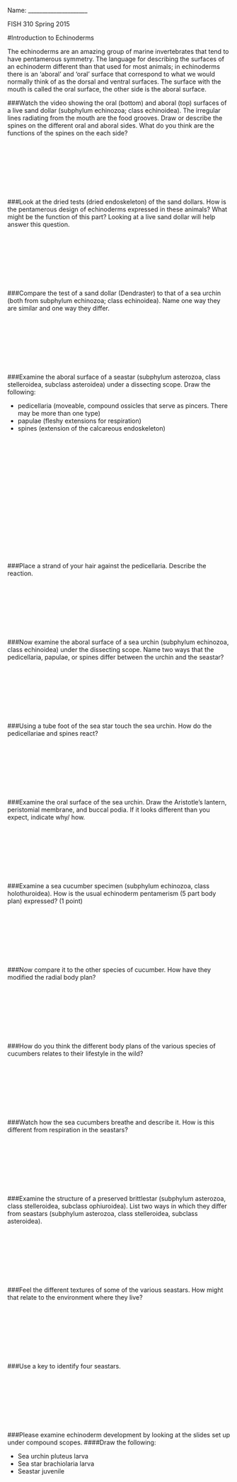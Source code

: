 Name: _____________________

FISH 310 Spring 2015

#Introduction to Echinoderms

The echinoderms are an amazing group of marine invertebrates that tend 
to have pentamerous symmetry. The language for describing the surfaces of an echinoderm different than that used for most animals; in echinoderms there is an ‘aboral’ and ‘oral’ surface that correspond to what we would normally think of as the dorsal and ventral surfaces. The surface with the mouth is called the oral surface, the other side is the aboral surface. 



###Watch the video showing the oral (bottom) and aboral (top) surfaces of a live sand dollar (subphylum echinozoa; class echinoidea). The irregular lines radiating from the mouth are the food grooves. Draw or describe the spines on the different oral and aboral sides.  What do you think are the functions of the spines on the each side? 
&nbsp;

&nbsp;

&nbsp;

&nbsp;

&nbsp;

###Look at the dried tests (dried endoskeleton) of the sand dollars. How is the pentamerous design of echinoderms expressed in these animals? What might be the function of this part? Looking at a live sand dollar will help answer this question.
&nbsp;

&nbsp;

&nbsp;

&nbsp;

&nbsp;

###Compare the test of a sand dollar (Dendraster) to that of a sea urchin (both from subphylum echinozoa; class echinoidea). Name one way they are similar and one way they differ.
&nbsp;

&nbsp;

&nbsp;

&nbsp;

&nbsp;

###Examine the aboral surface of a seastar (subphylum asterozoa, class stelleroidea, subclass asteroidea) under a dissecting scope. Draw the following: 
- pedicellaria (moveable, compound ossicles that serve as pincers. There may be more than one type) 
- papulae (fleshy extensions for respiration) 
- spines (extension of the calcareous endoskeleton)
&nbsp;

&nbsp;

&nbsp;

&nbsp;

&nbsp;

&nbsp;

&nbsp;

&nbsp;

&nbsp;

&nbsp;

###Place a strand of your hair against the pedicellaria. Describe the reaction. 
&nbsp;

&nbsp;

&nbsp;

&nbsp;

&nbsp;
 
###Now examine the aboral surface of a sea urchin (subphylum echinozoa, class echinoidea) under the dissecting scope. Name two ways that the pedicellaria, papulae, or spines differ between the urchin and the seastar?
&nbsp;

&nbsp;

&nbsp;

&nbsp;

&nbsp;

###Using a tube foot of the sea star touch the sea urchin. How do the pedicellariae and spines react?
&nbsp;

&nbsp;

&nbsp;

&nbsp;

&nbsp;

###Examine the oral surface of the sea urchin. Draw the Aristotle’s lantern, peristomial membrane, and buccal podia. If it looks different than you expect, indicate why/ how.
&nbsp;

&nbsp;

&nbsp;

&nbsp;

&nbsp;
 
###Examine a sea cucumber specimen (subphylum echinozoa, class holothuroidea). How is the usual echinoderm pentamerism (5 part body plan) expressed? (1 point)
&nbsp;

&nbsp;

&nbsp;

&nbsp;

&nbsp;

###Now compare it to the other species of cucumber. How have they modified the radial body plan?
&nbsp;

&nbsp;

&nbsp;

&nbsp;

&nbsp;

###How do you think the different body plans of the various species of cucumbers relates to their lifestyle in the wild?
&nbsp;

&nbsp;

&nbsp;

&nbsp;

&nbsp;
 
###Watch how the sea cucumbers breathe and describe it. How is this different from respiration in the seastars? 
&nbsp;

&nbsp;

&nbsp;

&nbsp;

&nbsp;

###Examine the structure of a preserved brittlestar (subphylum asterozoa, class stelleroidea, subclass ophiuroidea). List two ways in which they differ from seastars (subphylum asterozoa, class stelleroidea, subclass asteroidea). 
&nbsp;

&nbsp;

&nbsp;

&nbsp;

&nbsp;

###Feel the different textures of some of the various seastars. How might that relate to the environment where they live? 
&nbsp;

&nbsp;

&nbsp;

&nbsp;

&nbsp;

###Use a key to identify four seastars. 
&nbsp;

&nbsp;

&nbsp;

&nbsp;

&nbsp;

###Please examine echinoderm development by looking at the slides set up under compound scopes. 
####Draw the following:
- Sea urchin pluteus larva
- Sea star brachiolaria larva
- Seastar juvenile
